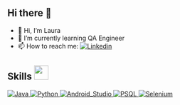 ## Hi there 👋


- 👋 Hi, I’m Laura
- 🌱 I’m currently learning QA Engineer
- 📫 How to reach me:  <a href="https://linkedin.com" target="_blank">
    <img alt="Linkedin" src="https://img.shields.io/badge/LinkedIn-0077B5?style=for-the-badge&logo=linkedin&logoColor=white">
  </a>

  
<h2> Skills <img src = "https://media2.giphy.com/media/QssGEmpkyEOhBCb7e1/giphy.gif?cid=ecf05e47a0n3gi1bfqntqmob8g9aid1oyj2wr3ds3mg700bl&rid=giphy.gif" width = 32px> </h2>
<a href="https://www.java.com" target="_blank"> 
    <img alt="Java" src="https://img.shields.io/badge/JavaScript-323330?style=for-the-badge&logo=javascript&logoColor=F7DF1E">
  </a>
   <a href="https://www.python.org" target="_blank">
    <img alt="Python" src="https://img.shields.io/badge/Python-FFD43B?style=for-the-badge&logo=python&logoColor=blue">
  </a>
   <a href="https://www.python.org" target="_blank">
    <img alt="Android_Studio" src="https://img.shields.io/badge/Android_Studio-3DDC84?style=for-the-badge&logo=android-studio&logoColor=white">
  </a>
     <a href="https://www.python.org" target="_blank">
    <img alt="PSQL" src="https://img.shields.io/badge/PLSQL-F80000?style=for-the-badge&logo=oracle&logoColor=black">
  </a>
   <a href="https://www.selenium.dev/" target="_blank">
    <img alt="Selenium" src="https://img.shields.io/badge/Selenium-43B02A?style=for-the-badge&logo=Selenium&logoColor=white">
  </a>
